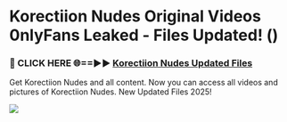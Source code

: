 # Korectiion Nudes Original Videos 0nlyFans Leaked - Files Updated! ()

<h3>🔴 CLICK HERE 🌐==►► <a href="https://tinyurl.com/2p9ay9w9" rel="nofollow">Korectiion Nudes Updated Files</a></h3>

Get Korectiion Nudes and all content. Now you can access all videos and pictures of Korectiion Nudes. New Updated Files 2025!

[![](https://i.imgur.com/KQgVmj3.gif)](https://tinyurl.com/2p9ay9w9)
